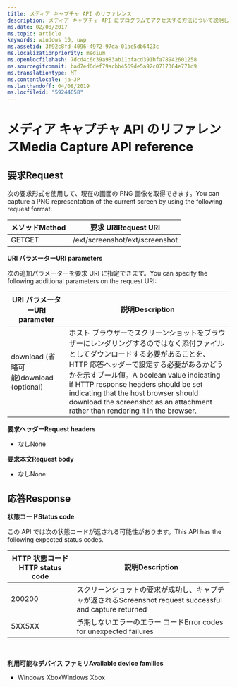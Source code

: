```yaml
---
title: メディア キャプチャ API のリファレンス
description: メディア キャプチャ API にプログラムでアクセスする方法について説明します。
ms.date: 02/08/2017
ms.topic: article
keywords: windows 10, uwp
ms.assetid: 3f92c8fd-4096-4972-97da-01ae5db6423c
ms.localizationpriority: medium
ms.openlocfilehash: 7dcd4c6c39a983ab11bfacd391bfa78942601258
ms.sourcegitcommit: bad7ed6def79acbb4569de5a92c0717364e771d9
ms.translationtype: MT
ms.contentlocale: ja-JP
ms.lasthandoff: 04/08/2019
ms.locfileid: "59244058"
---
```

# <a name="media-capture-api-reference"></a><span data-ttu-id="14339-104">メディア キャプチャ API のリファレンス</span><span class="sxs-lookup"><span data-stu-id="14339-104">Media Capture API reference</span></span> #

## <a name="request"></a><span data-ttu-id="14339-105">要求</span><span class="sxs-lookup"><span data-stu-id="14339-105">Request</span></span>

<span data-ttu-id="14339-106">次の要求形式を使用して、現在の画面の PNG 画像を取得できます。</span><span class="sxs-lookup"><span data-stu-id="14339-106">You can capture a PNG representation of the current screen by using the following request format.</span></span>

| <span data-ttu-id="14339-107">メソッド</span><span class="sxs-lookup"><span data-stu-id="14339-107">Method</span></span>        | <span data-ttu-id="14339-108">要求 URI</span><span class="sxs-lookup"><span data-stu-id="14339-108">Request URI</span></span>     | 
| ------------- |-----------------|
| <span data-ttu-id="14339-109">GET</span><span class="sxs-lookup"><span data-stu-id="14339-109">GET</span></span>           | <span data-ttu-id="14339-110">/ext/screenshot</span><span class="sxs-lookup"><span data-stu-id="14339-110">/ext/screenshot</span></span> |


**<span data-ttu-id="14339-111">URI パラメーター</span><span class="sxs-lookup"><span data-stu-id="14339-111">URI parameters</span></span>**

<span data-ttu-id="14339-112">次の追加パラメーターを要求 URI に指定できます。</span><span class="sxs-lookup"><span data-stu-id="14339-112">You can specify the following additional parameters on the request URI:</span></span>


| <span data-ttu-id="14339-113">URI パラメーター</span><span class="sxs-lookup"><span data-stu-id="14339-113">URI parameter</span></span>      | <span data-ttu-id="14339-114">説明</span><span class="sxs-lookup"><span data-stu-id="14339-114">Description</span></span>     | 
| ------------------ |-----------------|
| <span data-ttu-id="14339-115">download (省略可能)</span><span class="sxs-lookup"><span data-stu-id="14339-115">download (optional)</span></span>| <span data-ttu-id="14339-116">ホスト ブラウザーでスクリーンショットをブラウザーにレンダリングするのではなく添付ファイルとしてダウンロードする必要があることを、HTTP 応答ヘッダーで設定する必要があるかどうかを示すブール値。</span><span class="sxs-lookup"><span data-stu-id="14339-116">A boolean value indicating if HTTP response headers should be set indicating that the host browser should download the screenshot as an attachment rather than rendering it in the browser.</span></span>  |

**<span data-ttu-id="14339-117">要求ヘッダー</span><span class="sxs-lookup"><span data-stu-id="14339-117">Request headers</span></span>**

* <span data-ttu-id="14339-118">なし</span><span class="sxs-lookup"><span data-stu-id="14339-118">None</span></span>

**<span data-ttu-id="14339-119">要求本文</span><span class="sxs-lookup"><span data-stu-id="14339-119">Request body</span></span>**

* <span data-ttu-id="14339-120">なし</span><span class="sxs-lookup"><span data-stu-id="14339-120">None</span></span>

## <a name="response"></a><span data-ttu-id="14339-121">応答</span><span class="sxs-lookup"><span data-stu-id="14339-121">Response</span></span>

**<span data-ttu-id="14339-122">状態コード</span><span class="sxs-lookup"><span data-stu-id="14339-122">Status code</span></span>**

<span data-ttu-id="14339-123">この API では次の状態コードが返される可能性があります。</span><span class="sxs-lookup"><span data-stu-id="14339-123">This API has the following expected status codes.</span></span>

| <span data-ttu-id="14339-124">HTTP 状態コード</span><span class="sxs-lookup"><span data-stu-id="14339-124">HTTP status code</span></span>   | <span data-ttu-id="14339-125">説明</span><span class="sxs-lookup"><span data-stu-id="14339-125">Description</span></span>     | 
| ------------------ |-----------------|
| <span data-ttu-id="14339-126">200</span><span class="sxs-lookup"><span data-stu-id="14339-126">200</span></span>                | <span data-ttu-id="14339-127">スクリーンショットの要求が成功し、キャプチャが返される</span><span class="sxs-lookup"><span data-stu-id="14339-127">Screenshot request successful and capture returned</span></span> |
| <span data-ttu-id="14339-128">5XX</span><span class="sxs-lookup"><span data-stu-id="14339-128">5XX</span></span>                | <span data-ttu-id="14339-129">予期しないエラーのエラー コード</span><span class="sxs-lookup"><span data-stu-id="14339-129">Error codes for unexpected failures</span></span> |
<br>

**<span data-ttu-id="14339-130">利用可能なデバイス ファミリ</span><span class="sxs-lookup"><span data-stu-id="14339-130">Available device families</span></span>**

* <span data-ttu-id="14339-131">Windows Xbox</span><span class="sxs-lookup"><span data-stu-id="14339-131">Windows Xbox</span></span>

